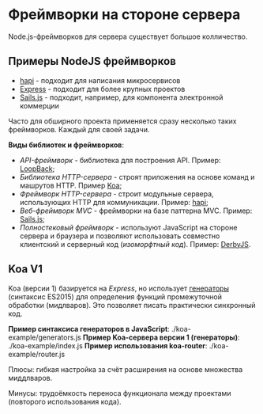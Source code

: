 # Фреймворки на стороне сервера

Node.js-фреймворков для сервера существует большое колличество.

## Примеры NodeJS фреймворков

- [hapi](https://hapi.dev/) - подходит для написания микросервисов
- [Express](https://expressjs.com/) - подходит для более крупных проектов
- [Sails.js](https://sailsjs.com/) - подходит, например, для компонента электронной коммерции

Часто для обширного проекта применяется сразу несколько таких фреймворков. Каждый для своей задачи.

**Виды библиотек и фреймворков**:

- _API-фреймворк_ - библиотека для построения API. Пример: [LoopBack](https://loopback.io/);
- _Библиотека HTTP-сервера_ - строят приложения на основе команд и машрутов HTTP. Пример [Koa](https://koajs.com/);
- _Фреймворк HTTP-сервера_ - строит модульные сервера, использующих HTTP для коммуникации. Пример: [hapi](https://hapi.dev/);
- _Веб-фреймворк MVC_ - фреймворки на базе паттерна MVC. Пример: [Sails.js](https://sailsjs.com/);
- _Полностековый фреймворк_ - используют JavaScript на стороне сервера и браузера и позволяют использовать совместно клиентский
  и серверный код (_изоморфтный код_). Пример: [DerbyJS](https://w.derbyjs.com/).

## Koa V1

Koa (версии 1) базируется на _Express_, но использует [генераторы](https://learn.javascript.ru/generators) (синтаксис ES2015) для определения функций промежуточной обработки (мидлваров).
Это позволяет писать практически синхронный код.

**Пример синтаксиса генераторов в JavaScript**: ./koa-example/generators.js
**Пример Koa-сервера версии 1 (генераторы)**: ./koa-example/index.js
**Пример использования koa-router**: ./koa-example/router.js

Плюсы: гибкая настройка за счёт расширения на основе множества миддлваров.

Минусы: трудоёмкость переноса функционала между проектами (повторого использования кода).
